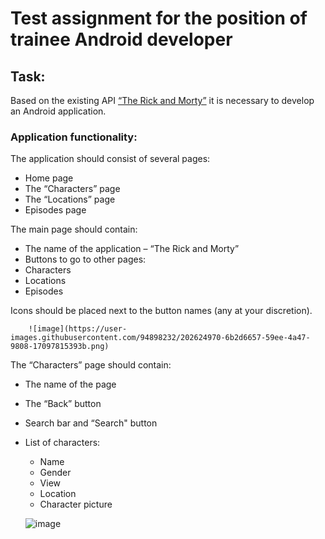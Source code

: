 # Test assignment for the position of trainee Android developer

## Task:
Based on the existing API [“The Rick and Morty”](https://rickandmortyapi.com/) it is necessary to develop an Android application.

### Application functionality:
The application should consist of several pages:
* Home page
* The “Characters” page
* The “Locations” page
* Episodes page

The main page should contain:
* The name of the application – “The Rick and Morty”
* Buttons to go to other pages:
* Characters
* Locations
* Episodes

Icons should be placed next to the button names (any at your discretion).

        ![image](https://user-images.githubusercontent.com/94898232/202624970-6b2d6657-59ee-4a47-9808-17097815393b.png)

The “Characters” page should contain:
* The name of the page
* The “Back” button
* Search bar and “Search" button
* List of characters:
  - Name
  - Gender
  - View
  - Location
  - Character picture
  
   ![image](https://user-images.githubusercontent.com/94898232/202625698-45ef0d78-b509-4f0c-a262-b49b4794fcbd.png)


